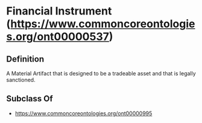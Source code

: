 # Financial Instrument (https://www.commoncoreontologies.org/ont00000537)

## Definition
A Material Artifact that is designed to be a tradeable asset and that is legally sanctioned.

## Subclass Of
- https://www.commoncoreontologies.org/ont00000995

